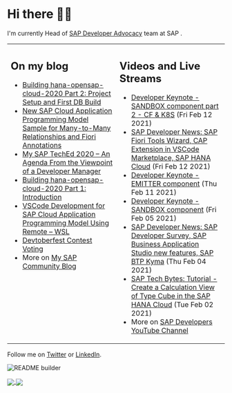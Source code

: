 
# Hi there 👋🏼

I'm currently Head of [SAP Developer Advocacy](https://developers.sap.com/) team at SAP .

<table><tr><td valign="top" width="50%">
 
## On my blog
- [Building hana-opensap-cloud-2020 Part 2: Project Setup and First DB Build](https://blogs.sap.com/?p=1258763) 
- [New SAP Cloud Application Programming Model Sample for Many-to-Many Relationships and Fiori Annotations](https://blogs.sap.com/?p=1244336) 
- [My SAP TechEd 2020 – An Agenda From the Viewpoint of a Developer Manager](https://blogs.sap.com/2020/11/13/my-sap-teched-2020-an-agenda-from-the-viewpoint-of-a-developer-manager/) 
- [Building hana-opensap-cloud-2020 Part 1: Introduction](https://blogs.sap.com/?p=1219900) 
- [VSCode Development for SAP Cloud Application Programming Model Using Remote – WSL](https://blogs.sap.com/2020/11/10/vscode-development-for-sap-cloud-application-programming-model-using-remote-wsl/) 
- [Devtoberfest Contest Voting](https://blogs.sap.com/2020/11/09/devtoberfest-contest-voting/) 
- More on [My SAP Community Blog](https://people.sap.com/thomas.jung#content:blogposts)
</td>
  
<td valign="top" width="50%">
  
## Videos and Live Streams
- [Developer Keynote - SANDBOX component part 2 - CF & K8S](https://www.youtube.com/watch?v=yYeiTs4AC_U) (Fri Feb 12 2021)
- [SAP Developer News: SAP Fiori Tools Wizard, CAP Extension in VSCode Marketplace, SAP HANA Cloud](https://www.youtube.com/watch?v=HIcQbRXCB9E) (Fri Feb 12 2021)
- [Developer Keynote - EMITTER component](https://www.youtube.com/watch?v=dq-PSlUun6g) (Thu Feb 11 2021)
- [Developer Keynote - SANDBOX component](https://www.youtube.com/watch?v=lxtWeKR2kaM) (Fri Feb 05 2021)
- [SAP Developer News: SAP Developer Survey, SAP Business Application Studio new features, SAP BTP Kyma](https://www.youtube.com/watch?v=RocCy1k3sZQ) (Thu Feb 04 2021)
- [SAP Tech Bytes: Tutorial - Create a Calculation View of Type Cube in the SAP HANA Cloud](https://www.youtube.com/watch?v=fwwPcYZb-jQ) (Tue Feb 02 2021)
- More on [SAP Developers YouTube Channel](https://www.youtube.com/channel/UCNfmelKDrvRmjYwSi9yvrMg)
</td></tr></table>

Follow me on [Twitter](https://twitter.com/thomas_jung) or [LinkedIn](https://www.linkedin.com/in/thomasjungsap/).

![README builder](https://github.com/jung-thomas/jung-thomas/workflows/README%20builder/badge.svg)

<a href="https://github.com/anuraghazra/github-readme-stats">
  <img align="center" src="https://github-readme-stats.vercel.app/api?username=jung-thomas&count_private=true&show_icons=true&theme=dark" />
</a>
<a href="https://github.com/anuraghazra/github-readme-stats">
  <img align="center" src="https://github-readme-stats.vercel.app/api/top-langs/?username=jung-thomas&show_icons=true&theme=dark" />
</a>

